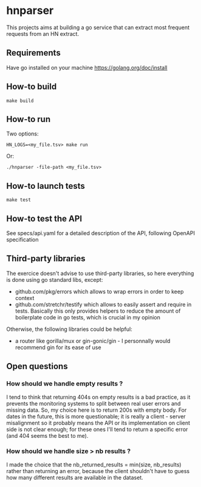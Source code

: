 # hnparser
This projects aims at building a go service that can extract most frequent requests from an HN extract.


## Requirements

Have go installed on your machine https://golang.org/doc/install


## How-to build

```shell
make build
```

## How-to run

Two options:

```shell
HN_LOGS=<my_file.tsv> make run
```

Or:

```shell
./hnparser -file-path <my_file.tsv>
```

## How-to launch tests
```shell
make test
```

## How-to test the API

See specs/api.yaml for a detailed description of the API, following OpenAPI specification

## Third-party libraries

The exercice doesn't advise to use third-party libraries,
so here everything is done using go standard libs, except:
- github.com/pkg/errors which allows to wrap errors in order to keep context
- github.com/stretchr/testify which allows to easily assert and require in tests.
  Basically this only provides helpers to reduce the amount of boilerplate code
  in go tests, which is crucial in my opinion

Otherwise, the following libraries could be helpful:
- a router like gorilla/mux or gin-gonic/gin - I personnally would recommend gin for its ease of use


## Open questions

### How should we handle empty results ?

I tend to think that returning 404s on empty results is a bad practice, as it prevents the
monitoring systems to split between real user errors and missing data. So, my choice here
is to return 200s with empty body.
For dates in the future, this is more questionable; it is really a client - server
misalignment so it probably means the API or its implementation on client side is not clear
enough; for these ones I'll tend to return a specific error (and 404 seems the best to me).


### How should we handle size > nb results ?

I made the choice that the nb_returned_results = min(size, nb_results) rather than returning
an error, because the client shouldn't have to guess how many different results are available
in the dataset.
